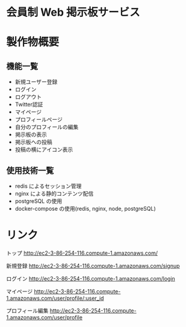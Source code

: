 # 会員制 Web 掲示板サービス

# 製作物概要

## 機能一覧

- 新規ユーザー登録
- ログイン
- ログアウト
- Twitter認証
- マイページ
- プロフィールページ
- 自分のプロフィールの編集
- 掲示板の表示
- 掲示板への投稿
- 投稿の横にアイコン表示

## 使用技術一覧

- redis によるセッション管理
- nginx による静的コンテンツ配信
- postgreSQL の使用
- docker-compose の使用(redis, nginx, node, postgreSQL)

# リンク

トップ http://ec2-3-86-254-116.compute-1.amazonaws.com/

新規登録 http://ec2-3-86-254-116.compute-1.amazonaws.com/signup

ログイン http://ec2-3-86-254-116.compute-1.amazonaws.com/login

マイページ http://ec2-3-86-254-116.compute-1.amazonaws.com/user/profile/:user_id

プロフィール編集 http://ec2-3-86-254-116.compute-1.amazonaws.com/user/profile